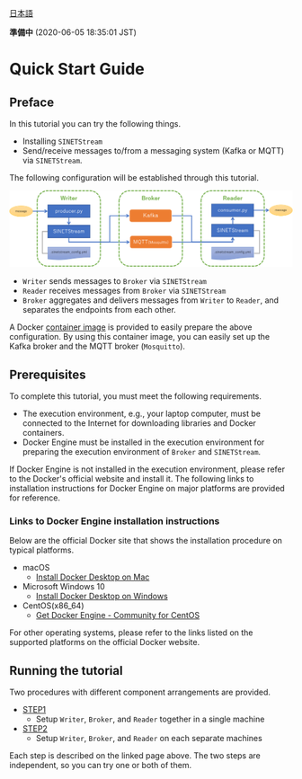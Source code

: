 <!--
Copyright (C) 2020 National Institute of Informatics

Licensed to the Apache Software Foundation (ASF) under one
or more contributor license agreements.  See the NOTICE file
distributed with this work for additional information
regarding copyright ownership.  The ASF licenses this file
to you under the Apache License, Version 2.0 (the
"License"); you may not use this file except in compliance
with the License.  You may obtain a copy of the License at

  http://www.apache.org/licenses/LICENSE-2.0

Unless required by applicable law or agreed to in writing,
software distributed under the License is distributed on an
"AS IS" BASIS, WITHOUT WARRANTIES OR CONDITIONS OF ANY
KIND, either express or implied.  See the License for the
specific language governing permissions and limitations
under the License.
--->

[日本語](index.md)

**準備中** (2020-06-05 18:35:01 JST)

# Quick Start Guide

## Preface

In this tutorial you can try the following things.

* Installing `SINETStream`
* Send/receive messages to/from a messaging system (Kafka or MQTT) via `SINETStream`.

The following configuration will be established through this tutorial.

![configuration](images/tutorial-000.png)

* `Writer` sends messages to `Broker` via `SINETStream`
* `Reader` receives messages from `Broker` via `SINETStream`
* `Broker` aggregates and delivers messages from `Writer` to `Reader`, and separates the endpoints from each other.

A Docker [container image](https://hub.docker.com/r/sinetstream/tutorial) is provided to easily prepare the above configuration.
By using this container image, you can easily set up the Kafka broker and the MQTT broker (`Mosquitto`).

## Prerequisites

To complete this tutorial, you must meet the following requirements.

* The execution environment, e.g., your laptop computer, must be connected to the Internet for downloading libraries and Docker containers.
* Docker Engine must be installed in the execution environment for preparing the execution environment of `Broker` and `SINETStream`.

If Docker Engine is not installed in the execution environment, please refer to the Docker's official website and install it.
The following links to installation instructions for Docker Engine on major platforms are provided for reference.

### Links to Docker Engine installation instructions

Below are the official Docker site that shows the installation procedure on typical platforms.

* macOS
    - [Install Docker Desktop on Mac](https://docs.docker.com/docker-for-mac/install/)
* Microsoft Windows 10
    - [Install Docker Desktop on Windows](https://docs.docker.com/docker-for-windows/install/)
* CentOS(x86_64)
    - [Get Docker Engine - Community for CentOS](https://docs.docker.com/install/linux/docker-ce/centos/)

For other operating systems, please refer to the links listed on the supported platforms on the official Docker website.

## Running the tutorial

Two procedures with different component arrangements are provided.

* [STEP1](TUTORIAL-STEP1.en.md)
    - Setup `Writer`, `Broker`, and `Reader` together in a single machine
* [STEP2](TUTORIAL-STEP2.en.md)
    - Setup `Writer`, `Broker`, and `Reader` on each separate machines

Each step is described on the linked page above.
The two steps are independent, so you can try one or both of them.
